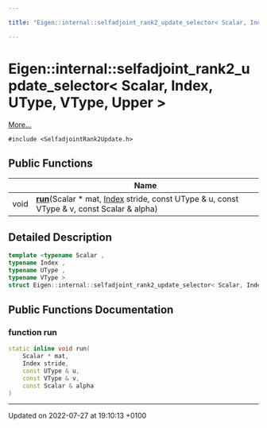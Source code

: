 ```yaml
---

title: "Eigen::internal::selfadjoint_rank2_update_selector< Scalar, Index, UType, VType, Upper >"

---
```


# Eigen::internal::selfadjoint_rank2_update_selector< Scalar, Index, UType, VType, Upper >



 [More...](#detailed-description)


`#include <SelfadjointRank2Update.h>`

## Public Functions

|                | Name           |
| -------------- | -------------- |
| void | **[run](http://example.org/classes/structeigen_1_1internal_1_1selfadjoint__rank2__update__selector_3_01scalar_00_01index_00_01utype_00_01vtype_00_01upper_01_4/#function-run)**(Scalar * mat, <a href="http://example.org/namespaces/namespaceeigen/#typedef-index">Index</a> stride, const UType & u, const VType & v, const Scalar & alpha) |

## Detailed Description

```cpp
template <typename Scalar ,
typename Index ,
typename UType ,
typename VType >
struct Eigen::internal::selfadjoint_rank2_update_selector< Scalar, Index, UType, VType, Upper >;
```

## Public Functions Documentation

### function run

```cpp
static inline void run(
    Scalar * mat,
    Index stride,
    const UType & u,
    const VType & v,
    const Scalar & alpha
)
```


-------------------------------

Updated on 2022-07-27 at 19:10:13 +0100